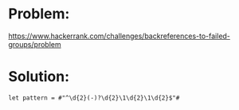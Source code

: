 # Problem: 

https://www.hackerrank.com/challenges/backreferences-to-failed-groups/problem

# Solution:

```
let pattern = #"^\d{2}(-)?\d{2}\1\d{2}\1\d{2}$"#

```
